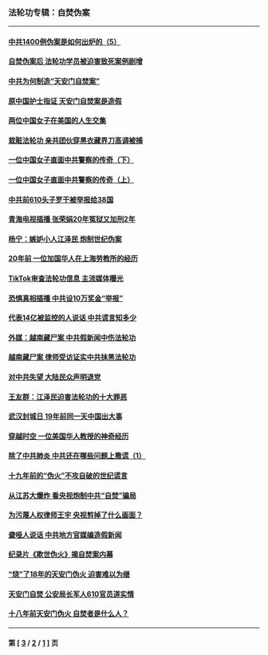 ### 法轮功专辑：自焚伪案
---
#### [中共1400例伪案是如何出炉的（5）](../../pages/nf5562/n13226831.md?05180430) 
#### [自焚伪案后 法轮功学员被迫害致死案例剧增](../../pages/nf5562/n13190600.md?05180430) 
#### [中共为何制造“天安门自焚案”](../../pages/nf5562/n13183270.md?05180430) 
#### [原中国护士指证 天安门自焚案是造假](../../pages/nf5562/n13172289.md?05180430) 
#### [两位中国女子在美国的人生交集](../../pages/nf5562/n13156138.md?05180430) 
#### [栽赃法轮功 亲共团伙穿黑衣藏界刀高调被捕](../../pages/nf5562/n13073780.md?05180430) 
#### [一位中国女子直面中共警察的传奇（下）](../../pages/nf5562/n12989706.md?05180430) 
#### [一位中国女子直面中共警察的传奇（上）](../../pages/nf5562/n12985072.md?05180430) 
#### [中共前610头子罗干被举报给38国](../../pages/nf5562/n12975419.md?05180430) 
#### [青海电视插播 张荣娟20年冤狱又加刑2年](../../pages/nf5562/n12738166.md?05180430) 
#### [杨宁：嫉妒小人江泽民 炮制世纪伪案](../../pages/nf5562/n12724108.md?05180430) 
#### [20年前 一位加国华人在上海劳教所的经历](../../pages/nf5562/n12707932.md?05180430) 
#### [TikTok审查法轮功信息 主流媒体曝光](../../pages/nf5562/n12362336.md?05180430) 
#### [恐惧真相插播 中共设10万奖金“举报”](../../pages/nf5562/n12306396.md?05180430) 
#### [代表14亿被监控的人说话 中共谎言知多少](../../pages/nf5562/n12297484.md?05180430) 
#### [外媒：越南藏尸案 中共假新闻中伤法轮功](../../pages/nf5562/n12264411.md?05180430) 
#### [越南藏尸案 律师受访证实中共抹黑法轮功](../../pages/nf5562/n12261878.md?05180430) 
#### [对中共失望 大陆民众声明退党](../../pages/nf5562/n12187315.md?05180430) 
#### [王友群：江泽民迫害法轮功的十大罪恶](../../pages/nf5562/n12169074.md?05180430) 
#### [武汉封城日 19年前同一天中国出大事](../../pages/nf5562/n12150901.md?05180430) 
#### [穿越时空  一位美国华人教授的神奇经历](../../pages/nf5562/n12097460.md?05180430) 
#### [除了中共肺炎 中共还在哪些问题上撒谎（1）](../../pages/nf5562/n11955770.md?05180430) 
#### [十九年前的“伪火”不攻自破的世纪谎言](../../pages/nf5562/n11813238.md?05180430) 
#### [从江苏大爆炸 看央视炮制中共“自焚”骗局](../../pages/nf5562/n11140275.md?05180430) 
#### [为污蔑人权律师王宇 央视剪掉了什么画面？](../../pages/nf5562/n11130142.md?05180430) 
#### [聋哑人说话 中共地方官媒编造假新闻](../../pages/nf5562/n11006067.md?05180430) 
#### [纪录片《欺世伪火》揭自焚案内幕](../../pages/nf5562/n11002664.md?05180430) 
#### [“烧”了18年的天安门伪火 迫害难以为继](../../pages/nf5562/n10996660.md?05180430) 
#### [天安门自焚 公安局长军人610官员道实情](../../pages/nf5562/n10997098.md?05180430) 
#### [十八年前天安门伪火 自焚者是什么人？](../../pages/nf5562/n10996556.md?05180430) 

---
#### 第 [ [3](./3.md?05180430) / [2](./2.md?05180430) / [1](./1.md?05180430) ] 页
